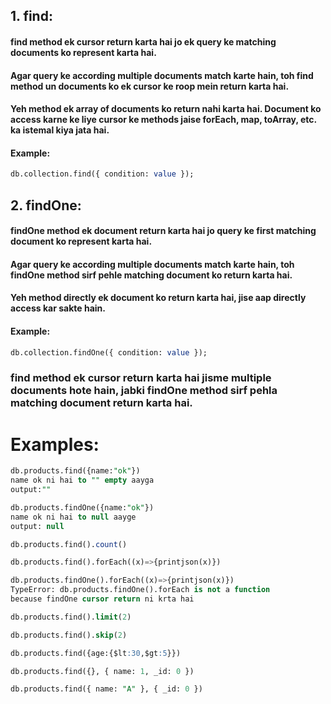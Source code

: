 ## 1. find:

#### find method ek cursor return karta hai jo ek query ke matching documents ko represent karta hai.
#### Agar query ke according multiple documents match karte hain, toh find method un documents ko ek cursor ke roop mein return karta hai.
#### Yeh method ek array of documents ko return nahi karta hai. Document ko access karne ke liye cursor ke methods jaise forEach, map, toArray, etc. ka istemal kiya jata hai.
#### Example:

```sql
db.collection.find({ condition: value });
```

## 2. findOne:
#### findOne method ek document return karta hai jo query ke first matching document ko represent karta hai.
#### Agar query ke according multiple documents match karte hain, toh findOne method sirf pehle matching document ko return karta hai.
#### Yeh method directly ek document ko return karta hai, jise aap directly access kar sakte hain.

#### Example:
```sql
db.collection.findOne({ condition: value });
```

### find method ek cursor return karta hai jisme multiple documents hote hain, jabki findOne method sirf pehla matching document return karta hai.



# Examples:

```sql
db.products.find({name:"ok"})
name ok ni hai to "" empty aayga
output:""
```
```sql
db.products.findOne({name:"ok"})
name ok ni hai to null aayge
output: null
```

```SQL
db.products.find().count()
```
```sql
db.products.find().forEach((x)=>{printjson(x)})
```

```sql
db.products.findOne().forEach((x)=>{printjson(x)})
TypeError: db.products.findOne().forEach is not a function
because findOne cursor return ni krta hai
```
```sql
db.products.find().limit(2)
```
```sql
db.products.find().skip(2)
```
```sql
db.products.find({age:{$lt:30,$gt:5}})
```
```sql
db.products.find({}, { name: 1, _id: 0 })
```
```sql
db.products.find({ name: "A" }, { _id: 0 })
```
